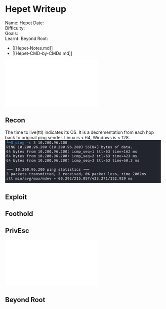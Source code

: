 # Hepet Writeup

Name: Hepet
Date:  
Difficulty:  
Goals:  
Learnt:
Beyond Root:

- [[Hepet-Notes.md]]
- [[Hepet-CMD-by-CMDs.md]]


![](Hepet-map.excalidraw.md)

## Recon

The time to live(ttl) indicates its OS. It is a decrementation from each hop back to original ping sender. Linux is < 64, Windows is < 128.
![ping](TryHackMe/Wreath/Screenshots/ping.png)
	
## Exploit

## Foothold

## PrivEsc

![](Hepet-map.excalidraw.md)

## Beyond Root


